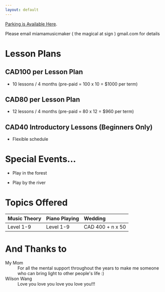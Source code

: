 ```yaml
---
layout: default
---
```


[Parking is Available Here](https://www.google.com/maps/place/1055+Bay+St,+Toronto,+ON+M5S+3A3/@43.6668191,-79.3898132,17z/data=!3m1!4b1!4m5!3m4!1s0x882b34b1a33d1f43:0x4deb37f48a13dc2!8m2!3d43.6668152!4d-79.3876245).

Please email miamamusicmaker ( the magical at sign ) gmail.com
for details





# Lesson Plans

## CAD100 per Lesson Plan

* 10 lessons / 4 months (pre-paid = 100 x 10 = $1000 per term)



## CAD80 per Lesson Plan

* 12 lessons / 4 months (pre-paid = 80 x 12 = $960 per term) 


## CAD40 Introductory Lessons (Beginners Only)

* Flexible schedule





# Special Events...

* Play in the forest

* Play by the river





 
# Topics Offered

| Music Theory | Piano Playing     |    Wedding               |
|:-------------|:------------------|:-------------------------|
| Level 1-9    | Level 1-9         | CAD 400 + n x 50         |






# And Thanks to 
<dl>
<dt> My Mom </dt>
<dd>For all the mental support throughout the years to make me someone who can bring light to other people's life :)</dd>
<dt> Wilson Wang </dt>
<dd>Love you love you love you love you!!!</dd>
</dl>

